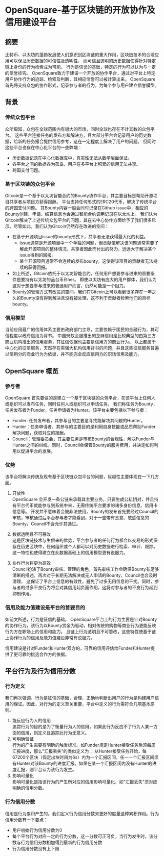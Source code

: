 # OpenSquare-基于区块链的开放协作及信用建设平台

## 摘要
比特币、以太坊的蓬勃发展使人们意识到区块链的重大作用，区块链技术的合理应用可以保证历史数据的可信性及透明性，
而可信且透明的历史数据使得针对特定链上身份的行为检索成为可能。
行为是信誉的基础，特定的行为可以认为与一定的信誉挂钩。
OpenSquare致力于建设一个开放的协作平台，通过对平台上特定用户协作行为的追踪、检索及判断，其相应信誉可以被计算出来。
OpenSquare首先将支持众包的协作形式，记录参与者的行为，为每个参与用户建立信誉模型。

## 背景

### 传统众包平台
众所周知，众包在全球范围内有很大的市场，同时全球也存在不计其数的众包平台。
这些平台连接任务的发布方和解决方，且大部分平台会记录用户的历史数据，给新的任务撮合提供信用参考，这在一定程度上解决了用户的问题。
但同时这些平台也存在中心化平台的一些弊端：
- 历史数据记录在中心化数据库中，真实性无法从数学层面保证。
- 各平台之间的数据各为孤岛，用户在多平台上积累的信用无法共享。
- 跨国支付问题。

### 基于区块链的众包平台
Gitcoin是一个基于以太坊智能合约的Bounty协作平台，其主要目标是帮助开源项目共享者从项目方获得报酬。
平台支持任何形式的ERC20代币，解决了传统平台的跨国支付问题。
其Bounty内容一般会同时记录在Github issue中，相应的Bounty创建、申请、结算信息也会通过智能合约调用记录在以太坊上。
我们认为Gitcoin解决了上述传统众包平台的问题，其在去中心协作方面给予了我们很多启示。尽管如此，我们认为Gitcoin仍然存在改进的空间：
- 在基于开源项目issue的bounty形式下，共享者无法获得最大化的利益。
  - Issue通常是开源项目中一个单独的问题，但贡献值解决该问题通常需要了解此开源项目的整体情况。共享者因此而付出的努力，远远大于解决某个issue得到的回报。
  - 某个开源项目通常不会连续的发布bounty，这使得该项目的贡献者无法持续的获得回报。
- 如上所述，Gitcoin依托于以太坊智能合约，任何用户想要参与进来的首要条件是要持有以太坊的品台币Ether。
即使以太坊有庞大的用户群体，我们认为这对于想要参与进来的普通用户而言，仍然可能是一个阻力。
- Bounty的管理方式有改进的空间。我们在Gitcoin上可以看到很多存在一年之久的Bounty没有得到解决且没有被处理，这不利于贡献者检索他们的目标bounty。

### 信用模型
当前应用最广的信用体系主要由政府部门主导，主要依赖于国民的金融行为，其可信程度以政府信用为背书。
中国蚂蚁金服推出的芝麻信用是比较典型的由第三方商业机构推出的信用服务，其征信依据也主要是信用方的商业行为。
以上都属于中心化的征信服务，天然存在需强大机构信用背书的问题，并且这些征信服务普遍以信用分的商业行为为依据，并不能完全反应信用方的职场信用及能力。

## OpenSquare 概览

### 参与者
OpenSquare 首先要做的是建立一个基于区块链的众包平台，在该平台上任何人或组织可以发布任务，同时任何人或组织可以申请任务。
我们称任务为Bounty，任务发布者为Funder，任务申请者为Hunter。该平台主要包括以下参与者：
- Funder: 任务发布者，其参与目的主要是寻找能解决其问题的Hunter。
- Hunter：任务申请者，其参与的主要目的是利用自身技能或品质帮助Funder解决问题，获取对应的报酬。
- Council：管理委员会，其主要任务是审核Bounty的合规性，解决Funder与Hunter之间的纠纷。同时，Council会保管Bounty的服务费用，并决定如何利用以促进平台的发展。

### 优势  
该平台将解决传统及现有基于区块链众包平台的问题，优越性主要体现在一下几方面。 

1. 开放性  
OpenSquare 会开发一条公链来承载其主要业务，只要生成公私钥对，并且持有平台代币就能参与到系统中来，无需传统平台要求的诸多身份信息、信用卡信息等。
开发并不意味着会被非法使用，Bounty的发布首先要经过Council的审核，审核通过后平台参与者才能看到，对于一些带有恶意、敏感信息的Bounty，Council不会允许其通过。

2. 数据透明且不可篡改  
这是区块链技术与生俱来的优势，平台参与者的任何行为都会以交易的形式保存在历史区块中，任何组织或个人都可以对历史数据进行检索、审计、跟踪。
这一特性也使得建立在此数据基础上的信用模型更有说服力。

3. 协作行为将更为高效  
Council扮演了Bounty审核、管理的角色，首先审核工作会确保Bounty有足够清晰的描述，再次对于长期无法解决或无人申请的Bounty，Council也会及时清理，
这保证了平台上信息的有效性，避免了过多无用信息的干扰。同时，参与者的过多不良行为将会对其信用起负面作用，这将对参与者的不良行为起到抑制作用。

### 信用及能力值建设是平台的首要目的  
如前文所述，行为是征信的基础。
OpenSquare平台上的行为主要是针对Bounty的协作行为，该行为以Bounty赏金为驱动，相对传统的购物等商业行为更能反映行为方在职场上的信用和能力。
且链上行为透明且不可篡改，这些特性使基于链上协作行为的信用及能力值建设非常有说服力。

信用建设是针对Funder和Hunter双方的，可靠的信用评估给Funder和Hunter提供了更可靠的挑选合作方的依据。

## 平台行为及行为信用分数

### 行为定义
我们再次强调，行为是征信的基础，合理、正确地判断出用户的行为是构建用户信用的保证。因此，对行为的定义至关重要，平台中定义的行为需符合几项基本原则。
1. 能反应行为人的信用  
追踪行为的目的是为了衡量行为人的信用，如果此行为反应不了行为人某一方面的信用，则定义且追踪此行为无意义。
2. 可明确验证  
行为的产生需要有明确的触发标准。如Funder规定Hunter接受任务后须每周汇报进度，那么"汇报丢失"的类似定义为：
从Hunter接受任务开始，每67200个区块（假定出块时间为6s）内为一个汇报区间，任一一个汇报区间须有Hunter对该Bounty的进度汇报。如果在某一个汇报区间内没有Hunter的进度汇报，则平台认为该行为发生。
3. 影响可量化  
影响可量化是指该行为的产生所对应的信用影响可量化，如"汇报丢失"须对应明确的信用分数。

### 行为信用分数
信用是行为累积产生的，我们定义行为信用分数来更好的度量这种累积作用。行为信用分数有一下要点：
- 用户初始行为信用分数为0
- 每个平台行为对应一定的行为分数，这一分数可正可负，当行为发生时，该分数与行为信用分数相加得到最新的行为信用分数
- 行为信用分数没有上下限
